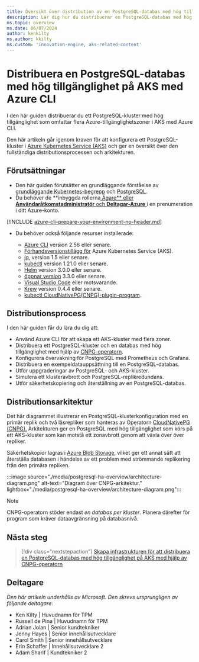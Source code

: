 ```yaml
---
title: Översikt över distribution av en PostgreSQL-databas med hög tillgänglighet på AKS med Azure CLI
description: Lär dig hur du distribuerar en PostgreSQL-databas med hög tillgänglighet på AKS med hjälp av CloudNativePG-operatorn.
ms.topic: overview
ms.date: 06/07/2024
author: kenkilty
ms.author: kkilty
ms.custom: 'innovation-engine, aks-related-content'
---
```

# Distribuera en PostgreSQL-databas med hög tillgänglighet på AKS med Azure CLI

I den här guiden distribuerar du ett PostgreSQL-kluster med hög tillgänglighet som omfattar flera Azure-tillgänglighetszoner i AKS med Azure CLI.

Den här artikeln går igenom kraven för att konfigurera ett PostgreSQL-kluster i [Azure Kubernetes Service (AKS)][what-is-aks] och ger en översikt över den fullständiga distributionsprocessen och arkitekturen.

## Förutsättningar

* Den här guiden förutsätter en grundläggande förståelse av [grundläggande Kubernetes-begrepp][core-kubernetes-concepts] och [PostgreSQL][postgresql].
* Du behöver de **inbyggda rollerna[ Ägare** eller **Användaråtkomstadministratör** och **Deltagar-Azure** ][azure-roles]i en prenumeration i ditt Azure-konto.

[!INCLUDE [azure-cli-prepare-your-environment-no-header.md](~/reusable-content/azure-cli/azure-cli-prepare-your-environment-no-header.md)]

* Du behöver också följande resurser installerade:

  * [Azure CLI](/cli/azure/install-azure-cli) version 2.56 eller senare.
  * [Förhandsversionstillägg för][aks-preview] Azure Kubernetes Service (AKS).
  * [jq][jq], version 1.5 eller senare.
  * [kubectl][install-kubectl] version 1.21.0 eller senare.
  * [Helm][install-helm] version 3.0.0 eller senare.
  * [öppnar version][install-openssl] 3.3.0 eller senare.
  * [Visual Studio Code][install-vscode] eller motsvarande.
  * [Krew][install-krew] version 0.4.4 eller senare.
  * [kubectl CloudNativePG(CNPG)-plugin-program][cnpg-plugin].

## Distributionsprocess

I den här guiden får du lära du dig att:

* Använd Azure CLI för att skapa ett AKS-kluster med flera zoner.
* Distribuera ett PostgreSQL-kluster och en databas med hög tillgänglighet med hjälp av [CNPG-operatorn][cnpg-plugin].
* Konfigurera övervakning för PostgreSQL med Prometheus och Grafana.
* Distribuera en exempeldatauppsättning till en PostgreSQL-databas.
* Utför uppgraderingar av PostgreSQL- och AKS-kluster.
* Simulera ett klusteravbrott och PostgreSQL-replikredundans.
* Utför säkerhetskopiering och återställning av en PostgreSQL-databas.

## Distributionsarkitektur

Det här diagrammet illustrerar en PostgreSQL-klusterkonfiguration med en primär replik och två läsrepliker som hanteras av Operatorn [CloudNativePG (CNPG).](https://cloudnative-pg.io/) Arkitekturen ger en PostgreSQL med hög tillgänglighet som körs på ett AKS-kluster som kan motstå ett zonavbrott genom att växla över över repliker.

Säkerhetskopior lagras i [Azure Blob Storage](/azure/storage/blobs/), vilket ger ett annat sätt att återställa databasen i händelse av ett problem med strömmande replikering från den primära repliken.

:::image source="./media/postgresql-ha-overview/architecture-diagram.png" alt-text="Diagram över CNPG-arkitektur." lightbox="./media/postgresql-ha-overview/architecture-diagram.png":::

> [!NOTE]
> CNPG-operatorn stöder endast *en databas per kluster*. Planera därefter för program som kräver dataavgränsning på databasnivå.

## Nästa steg

> [!div class="nextstepaction"]
> [Skapa infrastrukturen för att distribuera en PostgreSQL-databas med hög tillgänglighet på AKS med hjälp av CNPG-operatorn][create-infrastructure]

## Deltagare

*Den här artikeln underhålls av Microsoft. Den skrevs ursprungligen av följande deltagare*:

* Ken Kilty | Huvudnamn för TPM
* Russell de Pina | Huvudnamn för TPM
* Adrian Joian | Senior kundtekniker
* Jenny Hayes | Senior innehållsutvecklare
* Carol Smith | Senior innehållsutvecklare
* Erin Schaffer | Innehållsutvecklare 2
* Adam Sharif | Kundtekniker 2

<!-- LINKS -->
[what-is-aks]: ./what-is-aks.md
[postgresql]: https://www.postgresql.org/
[core-kubernetes-concepts]: ./concepts-clusters-workloads.md
[azure-roles]: ../role-based-access-control/built-in-roles.md
[aks-preview]: ./draft.md#install-the-aks-preview-azure-cli-extension
[jq]: https://jqlang.github.io/jq/
[install-kubectl]: https://kubernetes.io/docs/tasks/tools/install-kubectl/
[install-helm]: https://helm.sh/docs/intro/install/
[install-openssl]: https://www.openssl.org/
[install-vscode]: https://code.visualstudio.com/Download
[install-krew]: https://krew.sigs.k8s.io/
[cnpg-plugin]: https://cloudnative-pg.io/documentation/current/kubectl-plugin/#using-krew
[create-infrastructure]: ./create-postgresql-ha.md
